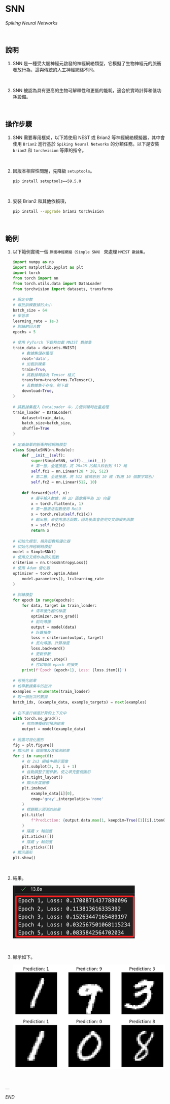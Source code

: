 # SNN

_Spiking Neural Networks_

<br>

## 說明

1. SNN 是一種受大腦神經元啟發的神經網絡類型，它模擬了生物神經元的脈衝發放行為，這與傳統的人工神經網絡不同。

<br>

2. SNN 被認為具有更高的生物可解釋性和更低的能耗，適合於實時計算和低功耗設備。

<br>

## 操作步驟

1. SNN 需要專用框架，以下將使用 NEST 或 Brian2 等神經網絡模擬器，其中會使用 `Brian2` 進行基於 `Spiking Neural Networks` 的分類任務。以下是安裝 `brian2` 和 `torchvision` 等庫的指令。

<br>

2. 因版本相容性問題，先降級 `setuptools`。

    ```bash
    pip install setuptools==59.5.0
    ```

<br>

3. 安裝 Brian2 和其他依賴項，

    ```bash
    pip install --upgrade brian2 torchvision
    ```

<br>

## 範例

1. 以下範例實現一個 `脈衝神經網絡（Simple SNN）` 來處理 `MNIST 數據集`。

    ```python
    import numpy as np
    import matplotlib.pyplot as plt
    import torch
    from torch import nn
    from torch.utils.data import DataLoader
    from torchvision import datasets, transforms

    # 設定參數
    # 每批訓練數據的大小
    batch_size = 64
    # 學習率
    learning_rate = 1e-3
    # 訓練的回合數
    epochs = 5

    # 使用 PyTorch 下載和加載 MNIST 數據集
    train_data = datasets.MNIST(
        # 數據集儲存路徑
        root='data',
        # 加載訓練集
        train=True,
        # 將數據轉換為 Tensor 格式
        transform=transforms.ToTensor(),
        # 若數據集不存在，則下載
        download=True,
    )

    # 將數據集載入 DataLoader 中，方便訓練時批量處理
    train_loader = DataLoader(
        dataset=train_data,
        batch_size=batch_size,
        shuffle=True
    )

    # 定義簡單的脈衝神經網絡模型
    class SimpleSNN(nn.Module):
        def __init__(self):
            super(SimpleSNN, self).__init__()
            # 第一層，全連接層，將 28x28 的輸入映射到 512 維
            self.fc1 = nn.Linear(28 * 28, 512)
            # 第二層，全連接層，將 512 維映射到 10 維（對應 10 個數字類別）
            self.fc2 = nn.Linear(512, 10)
        
        def forward(self, x):
            # 展平輸入數據，將 2D 圖像展平為 1D 向量
            x = torch.flatten(x, 1)
            # 第一層激活函數使用 ReLU
            x = torch.relu(self.fc1(x))
            # 輸出層，未使用激活函數，因為後面會使用交叉熵損失函數
            x = self.fc2(x)
            return x

    # 初始化模型、損失函數和優化器
    # 初始化神經網絡模型
    model = SimpleSNN()
    # 使用交叉熵作為損失函數
    criterion = nn.CrossEntropyLoss()
    # 使用 Adam 優化器
    optimizer = torch.optim.Adam(
        model.parameters(), lr=learning_rate
    )

    # 訓練模型
    for epoch in range(epochs):
        for data, target in train_loader:
            # 清零優化器的梯度
            optimizer.zero_grad()
            # 前向傳播
            output = model(data)
            # 計算損失
            loss = criterion(output, target)
            # 反向傳播，計算梯度
            loss.backward()
            # 更新參數
            optimizer.step()
            # 打印每個 epoch 的損失
        print(f'Epoch {epoch+1}, Loss: {loss.item()}')

    # 可視化結果
    # 枚舉數據集中的批次
    examples = enumerate(train_loader)
    # 取一個批次的數據
    batch_idx, (example_data, example_targets) = next(examples)

    # 在不進行梯度計算的上下文中
    with torch.no_grad():
        # 前向傳播得到預測結果
        output = model(example_data)

    # 設置可視化圖形
    fig = plt.figure()
    # 顯示前 6 個圖像及其預測結果
    for i in range(6):
        # 在 2x3 網格中顯示圖像
        plt.subplot(2, 3, i + 1)
        # 自動調整子圖參數，使之填充整個圖形
        plt.tight_layout()
        # 顯示灰度圖像
        plt.imshow(
            example_data[i][0],
            cmap='gray',interpolation='none'
        )
        # 標題顯示預測的結果
        plt.title(
            f"Prediction: {output.data.max(1, keepdim=True)[1][i].item()}"
        )
        # 隱藏 x 軸刻度
        plt.xticks([])
        # 隱藏 y 軸刻度
        plt.yticks([])
    # 顯示圖形
    plt.show()
    ```

<br>

2. 結果。

    ![](images/img_38.png)

<br>

3. 顯示如下。

    ![](images/img_39.png)

<br>

__

_END_